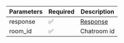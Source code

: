 | Parameters 	| Required 	                | Description           	|
|------------	|----------	                |-----------------------	|
| response    	| :white_check_mark:      	| [Response](Response.md) 	|
| room_id    	| :white_check_mark:      	| Chatroom id            	|
